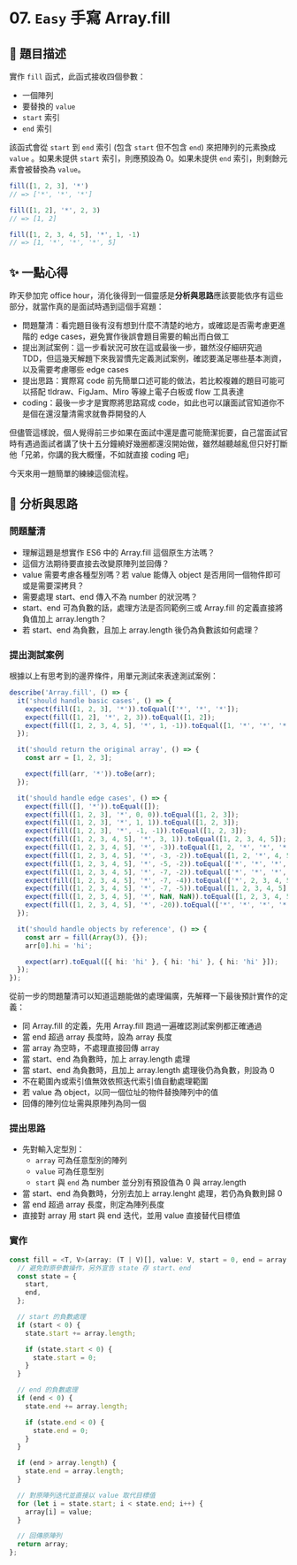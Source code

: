 # 07. `Easy` 手寫 Array.fill

## 🔸 題目描述

實作 `fill` 函式，此函式接收四個參數：

- 一個陣列
- 要替換的 `value`
- `start` 索引
- `end` 索引

該函式會從 `start` 到 `end` 索引 (包含 `start` 但不包含 `end`) 來把陣列的元素換成 `value` 。如果未提供 `start` 索引，則應預設為 0。如果未提供 `end` 索引，則剩餘元素會被替換為 `value`。

```javascript
fill([1, 2, 3], '*')
// => ['*', '*', '*']

fill([1, 2], '*', 2, 3)
// => [1, 2]

fill([1, 2, 3, 4, 5], '*', 1, -1)
// => [1, '*', '*', '*', 5]
```

## ✨ 一點心得

昨天參加完 office hour，消化後得到一個靈感是**分析與思路**應該要能依序有這些部分，就當作真的是面試時遇到這個手寫題：

- 問題釐清：看完題目後有沒有想到什麼不清楚的地方，或確認是否需考慮更進階的 edge cases，避免實作後誤會題目需要的輸出而白做工
- 提出測試案例：這一步看狀況可放在這或最後一步，雖然沒仔細研究過 TDD，但這幾天解題下來我習慣先定義測試案例，確認要滿足哪些基本測資，以及需要考慮哪些 edge cases
- 提出思路：實際寫 code 前先簡單口述可能的做法，若比較複雜的題目可能可以搭配 tldraw、FigJam、Miro 等線上電子白板或 flow 工具表達
- coding：最後一步才是實際將思路寫成 code，如此也可以讓面試官知道你不是個在還沒釐清需求就魯莽開發的人

但儘管這樣說，個人覺得前三步如果在面試中還是盡可能簡潔扼要，自己當面試官時有遇過面試者講了快十五分鐘繞好幾圈都還沒開始做，雖然越聽越亂但只好打斷他「兄弟，你講的我大概懂，不如就直接 coding 吧」

今天來用一題簡單的練練這個流程。

## 💭 分析與思路

### 問題釐清

- 理解這題是想實作 ES6 中的 Array.fill 這個原生方法嗎？
- 這個方法期待要直接去改變原陣列並回傳？
- value 需要考慮各種型別嗎？若 value 能傳入 object 是否用同一個物件即可或是需要深拷貝？
- 需要處理 start、end 傳入不為 number 的狀況嗎？
- start、end 可為負數的話，處理方法是否同範例三或 Array.fill 的定義直接將負值加上 array.length？
- 若 start、end 為負數，且加上 array.length 後仍為負數該如何處理？

### 提出測試案例

根據以上有思考到的邊界條件，用單元測試來表達測試案例：

```ts
describe('Array.fill', () => {
  it('should handle basic cases', () => {
    expect(fill([1, 2, 3], '*')).toEqual(['*', '*', '*']);
    expect(fill([1, 2], '*', 2, 3)).toEqual([1, 2]);
    expect(fill([1, 2, 3, 4, 5], '*', 1, -1)).toEqual([1, '*', '*', '*', 5]);
  });

  it('should return the original array', () => {
    const arr = [1, 2, 3];

    expect(fill(arr, '*')).toBe(arr);
  });

  it('should handle edge cases', () => {
    expect(fill([], '*')).toEqual([]);
    expect(fill([1, 2, 3], '*', 0, 0)).toEqual([1, 2, 3]);
    expect(fill([1, 2, 3], '*', 1, 1)).toEqual([1, 2, 3]);
    expect(fill([1, 2, 3], '*', -1, -1)).toEqual([1, 2, 3]);
    expect(fill([1, 2, 3, 4, 5], '*', 3, 1)).toEqual([1, 2, 3, 4, 5]);
    expect(fill([1, 2, 3, 4, 5], '*', -3)).toEqual([1, 2, '*', '*', '*']);
    expect(fill([1, 2, 3, 4, 5], '*', -3, -2)).toEqual([1, 2, '*', 4, 5]);
    expect(fill([1, 2, 3, 4, 5], '*', -5, -2)).toEqual(['*', '*', '*', 4, 5]);
    expect(fill([1, 2, 3, 4, 5], '*', -7, -2)).toEqual(['*', '*', '*', 4, 5]);
    expect(fill([1, 2, 3, 4, 5], '*', -7, -4)).toEqual(['*', 2, 3, 4, 5]);
    expect(fill([1, 2, 3, 4, 5], '*', -7, -5)).toEqual([1, 2, 3, 4, 5]);
    expect(fill([1, 2, 3, 4, 5], '*', NaN, NaN)).toEqual([1, 2, 3, 4, 5]);
    expect(fill([1, 2, 3, 4, 5], '*', -20)).toEqual(['*', '*', '*', '*', '*']);
  });

  it('should handle objects by reference', () => {
    const arr = fill(Array(3), {});
    arr[0].hi = 'hi';

    expect(arr).toEqual([{ hi: 'hi' }, { hi: 'hi' }, { hi: 'hi' }]);
  });
});
```

從前一步的問題釐清可以知道這題能做的處理偏廣，先解釋一下最後預計實作的定義：

- 同 Array.fill 的定義，先用 Array.fill 跑過一遍確認測試案例都正確通過
- 當 end 超過 array 長度時，設為 array 長度
- 當 array 為空時，不處理直接回傳 array
- 當 start、end 為負數時，加上 array.length 處理
- 當 start、end 為負數時，且加上 array.length 處理後仍為負數，則設為 0
- 不在範圍內或索引值無效依照迭代索引值自動處理範圍
- 若 value 為 object，以同一個位址的物件替換陣列中的值
- 回傳的陣列位址需與原陣列為同一個

### 提出思路

- 先對輸入定型別：
  - `array` 可為任意型別的陣列
  - `value` 可為任意型別
  - `start` 與 `end` 為 number 並分別有預設值為 0 與 array.length
- 當 start、end 為負數時，分別去加上 array.lenght 處理，若仍為負數則歸 0
- 當 end 超過 array 長度，則定為陣列長度
- 直接對 array 用 start 與 end 迭代，並用 value 直接替代目標值

### 實作

```ts
const fill = <T, V>(array: (T | V)[], value: V, start = 0, end = array.length) => {
  // 避免對原參數操作，另外宣告 state 存 start、end
  const state = {
    start,
    end,
  };

  // start 的負數處理
  if (start < 0) {
    state.start += array.length;

    if (state.start < 0) {
      state.start = 0;
    }
  }

  // end 的負數處理
  if (end < 0) {
    state.end += array.length;

    if (state.end < 0) {
      state.end = 0;
    }
  }

  if (end > array.length) {
    state.end = array.length;
  }

  // 對原陣列迭代並直接以 value 取代目標值
  for (let i = state.start; i < state.end; i++) {
    array[i] = value;
  }

  // 回傳原陣列
  return array;
};
```
